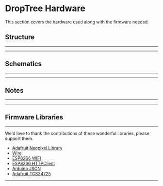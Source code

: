# DropTree Hardware 
This section covers the hardware used along with the firmware needed. 

## Structure
---
---

## Schematics
---
---
## Notes
---
---


## Firmware Libraries
---
We'd love to thank the contributions of these wonderful libraries, please support them. 
* [Adafruit Neopixel Library](https://github.com/adafruit/Adafruit_NeoPixel)
* [Wire](https://www.arduino.cc/en/Reference/Wire)
* [ESP8266 WIFI](https://github.com/esp8266/Arduino/tree/master/libraries/ESP8266WiFi)
* [ESP8266 HTTPClient](https://github.com/esp8266/Arduino/tree/master/libraries/ESP8266HTTPClient)
* [Arduino JSON](https://arduinojson.org/)
* [Adafruit TCS34725](https://github.com/adafruit/Adafruit_TCS34725)
---

